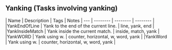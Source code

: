 ## Yanking (Tasks involving yanking)
| Name | Description | Tags | Notes | --- | -------- | -------- | -------- |
|YankEndOfLine | Yank to the end of the current line. | line, yank, end |
|YankInsideMatch | Yank inside the current match. | inside, match, yank |
|YankWORD | Yank using w. | counter, horizontal, w, word, yank |
|YankWord | Yank using w. | counter, horizontal, w, word, yank |